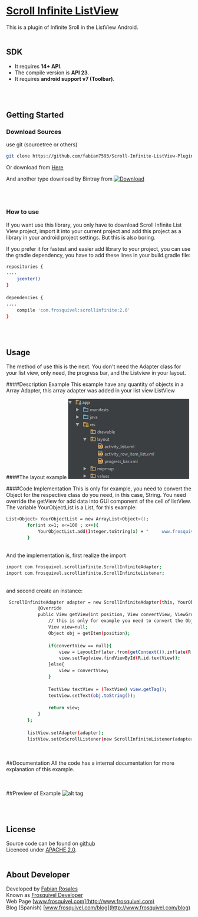 # [Scroll Infinite ListView](https://github.com/fabian7593/Scroll-Infinite-ListView-Plugin)

This is a plugin of Infinite Sroll in the ListView Android.
<br><br>

## SDK
* It requires **14+ API**.
* The compile version is **API 23**.
* It requires **android support v7 (Toolbar)**.

<br><br>

## Getting Started

### Download Sources
use git (sourcetree or others)

```bash
git clone https://github.com/fabian7593/Scroll-Infinite-ListView-Plugin.git
```

Or download from [Here](https://github.com/fabian7593/Scroll-Infinite-ListView-Plugin/zipball/master)

And another type download by Bintray from [ ![Download](https://api.bintray.com/packages/fabian7593/maven/Scroll-Infinite/images/download.svg) ](https://bintray.com/fabian7593/maven/Scroll-Infinite/_latestVersion)

<br><br>
### How to use

If you want use this library, you only have to download Scroll Infinite List View project, import it into your current project and add this project as a library in your android project settings. But this is also boring.

If you prefer it for fastest and easier add library to your project, you can use the gradle dependency, you have to add these lines in your build.gradle file:

```bash
repositories {
....
    jcenter()
}

dependencies {
....
    compile 'com.frosquivel:scrollinfinite:2.0'
}
```

<br><br>
## Usage
The method of use this is the next.
You don't need the Adapter class for your list view, only need, the progress bar, and the Listview in your layout.<br>

####Description Example
This example have any quantity of objects in a Array Adapter, this array adapter was added in your list view ListView

####The layout example
![LayoutExample](scroll.jpg)



####Code Implementation
This is only for example, you need to convert the Object for the respective class do you need, in this case, String.
You need override the getView for add data into GUI component of the cell of listView.
<br>
The variable YourObjectList is a List, for this example:
```bash
List<Object> YourObjectList = new ArrayList<Object>();
        for(int x=1; x<=100 ; x++){
            YourObjectList.add(Integer.toString(x) + "     www.frosquivel.com    :D ");
        }
```

<br>
And the implementation is, first realize the import

```bash
import com.frosquivel.scrollinfinite.ScrollInfiniteAdapter;
import com.frosquivel.scrollinfinite.ScrollInfiniteListener;
```

<br>
and second create an instance:

```bash
 ScrollInfiniteAdapter adapter = new ScrollInfiniteAdapter(this, YourObjectList, R.layout.activity_row_item_list, 16, 10){
            @Override
            public View getView(int position, View convertView, ViewGroup parent) {
                // this is only for example you need to convert the Object for the respective class, in this case, String
                View view=null;
                Object obj = getItem(position);

                if(convertView == null){
                    view = LayoutInflater.from(getContext()).inflate(R.layout.activity_row_item_list, null);
                    view.setTag(view.findViewById(R.id.textView));
                }else{
                    view = convertView;
                }

                TextView textView = (TextView) view.getTag();
                textView.setText(obj.toString());

                return view;
            }
        };

        listView.setAdapter(adapter);
        listView.setOnScrollListener(new ScrollInfiniteListener(adapter, progressBar));
```


<br><br>
##Documentation
All the code has a internal documentation for more explanation of this example.

<br><br>
##Preview of Example
![alt tag](http://es.bloggif.com/output/1/d/1d4b0e1a54c065e55d8a6c69b57ddadf.gif?1455994530)


<br><br>
## License
Source code can be found on [github](https://github.com/fabian7593/Scroll-Infinite-ListView-Plugin)<br>
Licenced under [APACHE 2.0](http://www.apache.org/licenses/LICENSE-2.0).
<br><br>

## About Developer
Developed by [Fabian Rosales](http://www.frosquivel.com)<br>
Known as [Frosquivel Developer](http://www.frosquivel.com)<br>
Web Page [www.frosquivel.com](http://www.frosquivel.com)<br>
Blog (Spanish) [www.frosquivel.com/blog](http://www.frosquivel.com/blog)<br>


